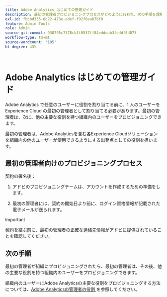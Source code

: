 ```yaml
---
title: Adobe Analytics はじめての管理ガイド
description: 最初の管理者プロビジョニングプロセスがどのように行われ、次の手順を理解する
exl-id: fbbbd335-0d22-473e-adef-f92f8eab7bf0
feature: Admin Tools
role: Admin
source-git-commit: 938795c7378cb1f0537ff84eddeab3feddf8d073
workflow-type: tm+mt
source-wordcount: '185'
ht-degree: 43%

---
```


# Adobe Analytics はじめての管理ガイド

Adobe Analytics で任意のユーザーに役割を割り当てる前に、1 人のユーザーを Experience Cloud の最初の管理者として割り当てる必要があります。最初の管理者は、次に、他の主要な役割を持つ組織内のユーザーをプロビジョニングできます。

最初の管理者は、Adobe Analyticsを含む各Experience Cloudソリューションを組織内の他のユーザーが使用できるようにする出発点としての役割を担います。

## 最初の管理者向けのプロビジョニングプロセス

契約の署名後：

1. アドビのプロビジョニングチームは、アカウントを作成するための準備をします。

1. 最初の管理者には、契約の開始日より前に、ログイン資格情報が記載された電子メールが送られます。

>[!IMPORTANT]
>
>   契約を結ぶ前に、最初の管理者の正確な連絡先情報がアドビに提供されていることを確認してください。

## 次の手順

最初の管理者が組織にプロビジョニングされたら、最初の管理者は、その後、他の主要な役割を持つ組織内のユーザーをプロビジョニングできます。

組織内のユーザーにAdobe Analyticsの主要な役割をプロビジョニングする方法については、[Adobe Analyticsの管理者の役割 ](/help/admin/admin-console/admin-roles-in-analytics.md) を参照してください。
